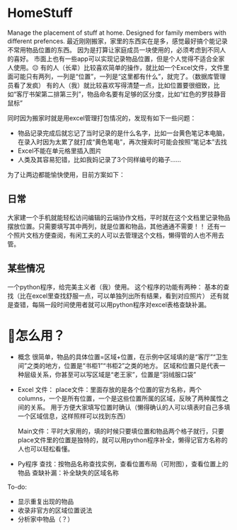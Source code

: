 # HomeStuff
Manage the placement of stuff at home. Designed for family members with different prefences.
最近刚刚搬家，家里的东西实在是多，感觉最好搞个能记录不常用物品位置的东西。
因为是打算让家庭成员一块使用的，必须考虑到不同人的喜好。
市面上也有一些app可以实现记录物品位置，但是个人觉得不适合全家人使用。😔
有的人（长辈）比较喜欢简单的操作，就比如一个Excel文件，文件里面可能只有两列，一列是“位置”，一列是“这里都有什么”，就完了。（数据库管理员看了发疯）
有的人（我）就比较喜欢写得清楚一点，比如位置要很细致，比如“客厅书架第二排第三列”，物品命名要有足够的区分度，比如“红色的罗技静音鼠标”

同时因为搬家时就是用excel管理打包情况的，发现有如下一些问题：
* 物品记录完成后就忘记了当时记录的是什么名字，比如一台黄色笔记本电脑，在录入时因为太累了就打成“黄色笔电”，再次搜索时可能会按照“笔记本”去找
* Excel不能在单元格里插入图片
* 人类及其容易犯错，比如我妈记录了3个同样编号的箱子......

为了让两边都能愉快使用，目前方案如下：
## 日常
 大家建一个手机就能轻松访问编辑的云端协作文档，平时就在这个文档里记录物品摆放位置。只需要填写其中两列，就是位置和物品，其他通通不需要！！
 还有一个照片文档方便查阅，有闲工夫的人可以去管理这个文档，懒得管的人也不用去管。
## 某些情况
 一个python程序，给完美主义者（我）使用。
 这个程序的功能有两种：
   基本的查找（比在excel里查找舒服一点，可以单独列出所有结果，看到对应照片）
   还有就是查错，每隔一段时间使用者就可以用python程序对excel表格查缺补漏。
 
 # 💫怎么用？
 * 概念
   很简单，物品的具体位置=区域+位置，在示例中区域填的是“客厅”“卫生间”之类的地方，位置是“书柜1”“书柜2”之类的地方。
   区域和位置只是代表一种层级关系，你甚至可以写区域是“老王家”，位置是“羽绒服口袋”
  
 * Excel 文件：
   place文件：里面存放的是各个位置的官方名称，两个columns，一个是所有位置，一个是这些位置所属的区域，反映了两种属性之间的关系。
   用于方便大家填写位置时确认（懒得确认的人可以填表时自己多填一个区域信息，这样照样可以找到东西）
 
   Main文件：平时大家用的，填的时候只要填位置和物品两个格子就行，只要place文件里的位置是独特的，就可以用python程序补全，懒得记官方名称的人也可以轻松看懂。
  
 * Py程序
   查找：按物品名称查找实例，查看位置布局（可附图），查看位置上的物品
   查缺补漏：补全缺失的区域名称
  
 To-do:
 * 显示重复出现的物品
 * 收录非官方的区域位置说法
 * 分析家中物品（？）
 
